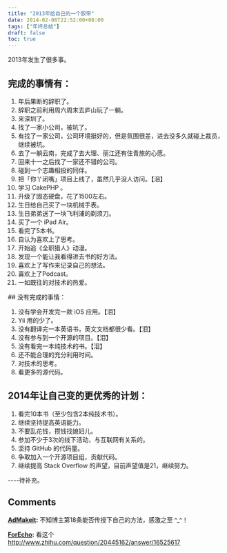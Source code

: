 ```yaml
---
title: "2013年给自己的一个胶带"
date: 2014-02-06T22:52:00+08:00
tags: ["年终总结"] 
draft: false
toc: true
---
```


2013年发生了很多事。

## 完成的事情有：

 1. 年后果断的辞职了。
 2. 辞职之前利用周六周末去庐山玩了一躺。
 3. 来深圳了。
 4. 找了一家小公司，被坑了。
 5. 有找了一家公司，公司环境挺好的，但是氛围很差，进去没多久就碰上裁员，继续被坑。
 6. 去了一躺云南，完成了去大理、丽江还有住青旅的心愿。
 7. 回来十一之后找了一家还不错的公司。
 8. 碰到一个志趣相投的同伴。
 9. 把「你丫闭嘴」项目上线了，虽然几乎没人访问。【泪】
 10. 学习 CakePHP 。
 11. 升级了固态硬盘，花了1500左右。
 12. 生日给自己买了一块机械手表。
 13. 生日弟弟送了一块飞利浦的剃须刀。
 14. 买了一个 iPad Air。
 15. 看完了5本书。
 16. 自认为喜欢上了思考。
 17. 开始追《全职猎人》动漫。
 18. 发现一个能让我看得进去书的好方法。
 19. 喜欢上了写作来记录自己的想法。
 20. 喜欢上了Podcast。
 21. 一如既往的对技术的热爱。

<!--more-->

## 没有完成的事情：

 1. 没有学会开发完一款 iOS 应用。【泪】
 2. Yii 用的少了。
 3. 没有翻译完一本英语书，英文文档都很少看。【泪】
 4. 没有参与到一个开源的项目。【泪】
 5. 没有看完一本纯技术的书。【泪】
 6. 还不能合理的充分利用时间。
 7. 对技术的思考。
 8. 看更多的源代码。

## 2014年让自己变的更优秀的计划：

 1. 看完10本书（至少包含2本纯技术书）。
 2. 继续坚持提高英语能力。
 3. 不要乱花钱，攒钱找媳妇儿。
 4. 参加不少于3次的线下活动，与互联网有关系的。
 5. 坚持 GitHub 的代码量。
 6. 争取加入一个开源项目组，贡献代码。
 7. 继续提高 Stack Overflow 的声望，目前声望值是21，继续努力。

----待补充。

## Comments

**[AdMakeit](#201 "2014-02-09 18:49:00"):** 不知博主第18条能否传授下自己的方法，感激之至 ^_^！

**[ForEcho](#202 "2014-02-09 19:44:00"):** 看这个 <http://www.zhihu.com/question/20445162/answer/16525617>

